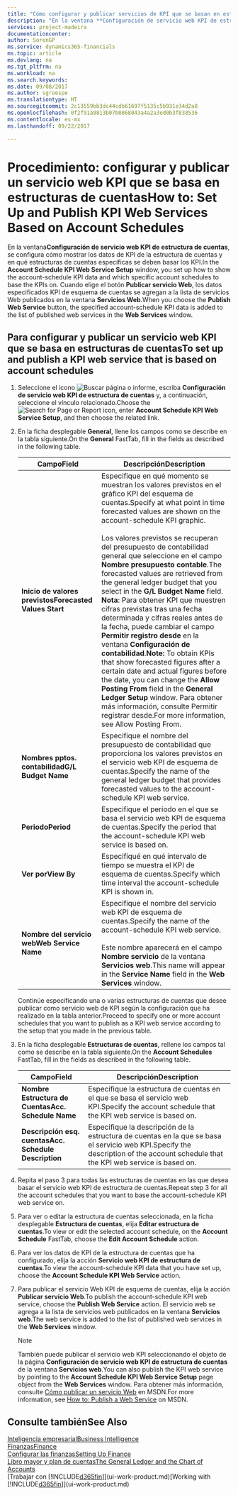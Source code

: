 ```yaml
---
title: "Cómo configurar y publicar servicios de KPI que se basan en estructuras de cuentas | Documentos de Microsoft"
description: "En la ventana **Configuración de servicio web KPI de estructura de cuentas**, se configura cómo mostrar los datos de KPI de la estructura de cuentas y en qué estructuras de cuentas específicas se deben basar los KPI."
services: project-madeira
documentationcenter: 
author: SorenGP
ms.service: dynamics365-financials
ms.topic: article
ms.devlang: na
ms.tgt_pltfrm: na
ms.workload: na
ms.search.keywords: 
ms.date: 09/08/2017
ms.author: sgroespe
ms.translationtype: HT
ms.sourcegitcommit: 2c13559bb3dc44cdb61697f5135c5b931e34d2a8
ms.openlocfilehash: 0f2f91a9813b07b0868043a4a2a3ed0b3f838536
ms.contentlocale: es-mx
ms.lasthandoff: 09/22/2017

---
```

# <a name="how-to-set-up-and-publish-kpi-web-services-based-on-account-schedules"></a><span data-ttu-id="9165d-103">Procedimiento: configurar y publicar un servicio web KPI que se basa en estructuras de cuentas</span><span class="sxs-lookup"><span data-stu-id="9165d-103">How to: Set Up and Publish KPI Web Services Based on Account Schedules</span></span>
<span data-ttu-id="9165d-104">En la ventana**Configuración de servicio web KPI de estructura de cuentas**, se configura cómo mostrar los datos de KPI de la estructura de cuentas y en qué estructuras de cuentas específicas se deben basar los KPI.</span><span class="sxs-lookup"><span data-stu-id="9165d-104">In the **Account Schedule KPI Web Service Setup** window, you set up how to show the account-schedule KPI data and which specific account schedules to base the KPIs on.</span></span> <span data-ttu-id="9165d-105">Cuando elige el botón **Publicar servicio Web**, los datos especificados KPI de esquema de cuentas se agregan a la lista de servicios Web publicados en la ventana **Servicios Web**.</span><span class="sxs-lookup"><span data-stu-id="9165d-105">When you choose the **Publish Web Service** button, the specified account-schedule KPI data is added to the list of published web services in the **Web Services** window.</span></span>  

## <a name="to-set-up-and-publish-a-kpi-web-service-that-is-based-on-account-schedules"></a><span data-ttu-id="9165d-106">Para configurar y publicar un servicio web KPI que se basa en estructuras de cuentas</span><span class="sxs-lookup"><span data-stu-id="9165d-106">To set up and publish a KPI web service that is based on account schedules</span></span>  

1.  <span data-ttu-id="9165d-107">Seleccione el icono ![Buscar página o informe](media/ui-search/search_small.png "icono de Buscar página o informe"), escriba **Configuración de servicio web KPI de estructura de cuentas** y, a continuación, seleccione el vínculo relacionado.</span><span class="sxs-lookup"><span data-stu-id="9165d-107">Choose the ![Search for Page or Report](media/ui-search/search_small.png "Search for Page or Report icon") icon, enter **Account Schedule KPI Web Service Setup**, and then choose the related link.</span></span>  
2.  <span data-ttu-id="9165d-108">En la ficha desplegable **General**, llene los campos como se describe en la tabla siguiente.</span><span class="sxs-lookup"><span data-stu-id="9165d-108">On the **General** FastTab, fill in the fields as described in the following table.</span></span>  

    |<span data-ttu-id="9165d-109">Campo</span><span class="sxs-lookup"><span data-stu-id="9165d-109">Field</span></span>|<span data-ttu-id="9165d-110">Descripción</span><span class="sxs-lookup"><span data-stu-id="9165d-110">Description</span></span>|  
    |---------------------------------|---------------------------------------|  
    |<span data-ttu-id="9165d-111">**Inicio de valores previstos**</span><span class="sxs-lookup"><span data-stu-id="9165d-111">**Forecasted Values Start**</span></span>|<span data-ttu-id="9165d-112">Especifique en qué momento se muestran los valores previstos en el gráfico KPI del esquema de cuentas.</span><span class="sxs-lookup"><span data-stu-id="9165d-112">Specify at what point in time forecasted values are shown on the account-schedule KPI graphic.</span></span><br /><br /> <span data-ttu-id="9165d-113">Los valores previstos se recuperan del presupuesto de contabilidad general que seleccione en el campo **Nombre presupuesto contable**.</span><span class="sxs-lookup"><span data-stu-id="9165d-113">The forecasted values are retrieved from the general ledger budget that you select in the **G/L Budget Name** field.</span></span> <span data-ttu-id="9165d-114">**Nota**: Para obtener KPI que muestren cifras previstas tras una fecha determinada y cifras reales antes de la fecha, puede cambiar el campo **Permitir registro desde** en la ventana **Configuración de contabilidad**.</span><span class="sxs-lookup"><span data-stu-id="9165d-114">**Note:**  To obtain KPIs that show forecasted figures after a certain date and actual figures before the date, you can change the **Allow Posting From** field in the **General Ledger Setup** window.</span></span> <span data-ttu-id="9165d-115">Para obtener más información, consulte Permitir registrar desde.</span><span class="sxs-lookup"><span data-stu-id="9165d-115">For more information, see Allow Posting From.</span></span>|  
    |<span data-ttu-id="9165d-116">**Nombres pptos. contabilidad**</span><span class="sxs-lookup"><span data-stu-id="9165d-116">**G/L Budget Name**</span></span>|<span data-ttu-id="9165d-117">Especifique el nombre del presupuesto de contabilidad que proporciona los valores previstos en el servicio web KPI de esquema de cuentas.</span><span class="sxs-lookup"><span data-stu-id="9165d-117">Specify the name of the general ledger budget that provides forecasted values to the account-schedule KPI web service.</span></span>|  
    |<span data-ttu-id="9165d-118">**Periodo**</span><span class="sxs-lookup"><span data-stu-id="9165d-118">**Period**</span></span>|<span data-ttu-id="9165d-119">Especifique el periodo en el que se basa el servicio web KPI de esquema de cuentas.</span><span class="sxs-lookup"><span data-stu-id="9165d-119">Specify the period that the account-schedule KPI web service is based on.</span></span>|  
    |<span data-ttu-id="9165d-120">**Ver por**</span><span class="sxs-lookup"><span data-stu-id="9165d-120">**View By**</span></span>|<span data-ttu-id="9165d-121">Especifiqué en qué intervalo de tiempo se muestra el KPI de esquema de cuentas.</span><span class="sxs-lookup"><span data-stu-id="9165d-121">Specify which time interval the account-schedule KPI is shown in.</span></span>|  
    |<span data-ttu-id="9165d-122">**Nombre del servicio web**</span><span class="sxs-lookup"><span data-stu-id="9165d-122">**Web Service Name**</span></span>|<span data-ttu-id="9165d-123">Especifique el nombre del servicio web KPI de esquema de cuentas.</span><span class="sxs-lookup"><span data-stu-id="9165d-123">Specify the name of the account-schedule KPI web service.</span></span><br /><br /> <span data-ttu-id="9165d-124">Este nombre aparecerá en el campo **Nombre servicio** de la ventana **Servicios web**.</span><span class="sxs-lookup"><span data-stu-id="9165d-124">This name will appear in the **Service Name** field in the **Web Services** window.</span></span>|  

    <span data-ttu-id="9165d-125">Continúe especificando una o varias estructuras de cuentas que desee publicar como servicio web de KPI según la configuración que ha realizado en la tabla anterior.</span><span class="sxs-lookup"><span data-stu-id="9165d-125">Proceed to specify one or more account schedules that you want to publish as a KPI web service according to the setup that you made in the previous table.</span></span>  

3.  <span data-ttu-id="9165d-126">En la ficha desplegable **Estructuras de cuentas**, rellene los campos tal como se describe en la tabla siguiente.</span><span class="sxs-lookup"><span data-stu-id="9165d-126">On the **Account Schedules** FastTab, fill in the fields as described in the following table.</span></span>  

    |<span data-ttu-id="9165d-127">Campo</span><span class="sxs-lookup"><span data-stu-id="9165d-127">Field</span></span>|<span data-ttu-id="9165d-128">Descripción</span><span class="sxs-lookup"><span data-stu-id="9165d-128">Description</span></span>|  
    |---------------------------------|---------------------------------------|  
    |<span data-ttu-id="9165d-129">**Nombre Estructura de Cuentas**</span><span class="sxs-lookup"><span data-stu-id="9165d-129">**Acc. Schedule Name**</span></span>|<span data-ttu-id="9165d-130">Especifique la estructura de cuentas en el que se basa el servicio web KPI.</span><span class="sxs-lookup"><span data-stu-id="9165d-130">Specify the account schedule that the KPI web service is based on.</span></span>|  
    |<span data-ttu-id="9165d-131">**Descripción esq. cuentas**</span><span class="sxs-lookup"><span data-stu-id="9165d-131">**Acc. Schedule Description**</span></span>|<span data-ttu-id="9165d-132">Especifique la descripción de la estructura de cuentas en la que se basa el servicio web KPI.</span><span class="sxs-lookup"><span data-stu-id="9165d-132">Specify the description of the account schedule that the KPI web service is based on.</span></span>|  

4.  <span data-ttu-id="9165d-133">Repita el paso 3 para todas las estructuras de cuentas en las que desea basar el servicio web KPI de estructura de cuentas.</span><span class="sxs-lookup"><span data-stu-id="9165d-133">Repeat step 3 for all the account schedules that you want to base the account-schedule KPI web service on.</span></span>  
5.  <span data-ttu-id="9165d-134">Para ver o editar la estructura de cuentas seleccionada, en la ficha desplegable **Estructura de cuentas**, elija **Editar estructura de cuentas**.</span><span class="sxs-lookup"><span data-stu-id="9165d-134">To view or edit the selected account schedule, on the **Account Schedule** FastTab, choose the **Edit Account Schedule** action.</span></span>  
6.  <span data-ttu-id="9165d-135">Para ver los datos de KPI de la estructura de cuentas que ha configurado, elija la acción **Servicio web KPI de estructura de cuentas**.</span><span class="sxs-lookup"><span data-stu-id="9165d-135">To view the account-schedule KPI data that you have set up, choose the **Account Schedule KPI Web Service** action.</span></span>  
7.  <span data-ttu-id="9165d-136">Para publicar el servicio Web KPI de esquema de cuentas, elija la acción **Publicar servicio Web**.</span><span class="sxs-lookup"><span data-stu-id="9165d-136">To publish the account-schedule KPI web service, choose the **Publish Web Service** action.</span></span> <span data-ttu-id="9165d-137">El servicio web se agrega a la lista de servicios web publicados en la ventana **Servicios web**.</span><span class="sxs-lookup"><span data-stu-id="9165d-137">The web service is added to the list of published web services in the **Web Services** window.</span></span>  

    > [!NOTE]  
    >  <span data-ttu-id="9165d-138">También puede publicar el servicio web KPI seleccionando el objeto de la página **Configuración de servicio web KPI de estructura de cuentas** de la ventana **Servicios web**.</span><span class="sxs-lookup"><span data-stu-id="9165d-138">You can also publish the KPI web service by pointing to the **Account Schedule KPI Web Service Setup** page object from the **Web Services** window.</span></span> <span data-ttu-id="9165d-139">Para obtener más información, consulte [Cómo publicar un servicio Web](https://msdn.microsoft.com/en-us/library/dd338978.aspx) en MSDN.</span><span class="sxs-lookup"><span data-stu-id="9165d-139">For more information, see [How to: Publish a Web Service](https://msdn.microsoft.com/en-us/library/dd338978.aspx) on MSDN.</span></span>  

## <a name="see-also"></a><span data-ttu-id="9165d-140">Consulte también</span><span class="sxs-lookup"><span data-stu-id="9165d-140">See Also</span></span>  
[<span data-ttu-id="9165d-141">Inteligencia empresarial</span><span class="sxs-lookup"><span data-stu-id="9165d-141">Business Intelligence</span></span>](bi.md)  
[<span data-ttu-id="9165d-142">Finanzas</span><span class="sxs-lookup"><span data-stu-id="9165d-142">Finance</span></span>](finance.md)  
[<span data-ttu-id="9165d-143">Configurar las finanzas</span><span class="sxs-lookup"><span data-stu-id="9165d-143">Setting Up Finance</span></span>](finance-setup-finance.md)  
[<span data-ttu-id="9165d-144">Libro mayor y plan de cuentas</span><span class="sxs-lookup"><span data-stu-id="9165d-144">The General Ledger and the Chart of Accounts</span></span>](finance-general-ledger.md)  
<span data-ttu-id="9165d-145">[Trabajar con [!INCLUDE[d365fin](includes/d365fin_md.md)]](ui-work-product.md)</span><span class="sxs-lookup"><span data-stu-id="9165d-145">[Working with [!INCLUDE[d365fin](includes/d365fin_md.md)]](ui-work-product.md)</span></span>

